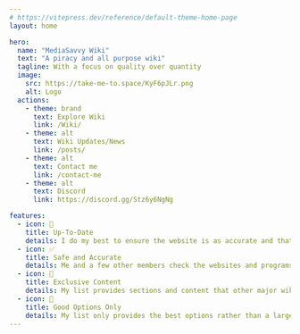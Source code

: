 ```yaml
---
# https://vitepress.dev/reference/default-theme-home-page
layout: home

hero:
  name: "MediaSavvy Wiki"
  text: "A piracy and all purpose wiki"
  tagline: With a focus on quality over quantity
  image:
    src: https://take-me-to.space/KyF6pJLr.png
    alt: Logo
  actions:
    - theme: brand
      text: Explore Wiki
      link: /Wiki/
    - theme: alt
      text: Wiki Updates/News
      link: /posts/
    - theme: alt
      text: Contact me
      link: /contact-me
    - theme: alt
      text: Discord
      link: https://discord.gg/Stz6y6NgNg

features:
  - icon: 📅   
    title: Up-To-Date
    details: I do my best to ensure the website is as accurate and that all the links work as expected.
  - icon: ✅
    title: Safe and Accurate
    details: Me and a few other members check the websites and programs listed daily to ensure that they are safe, working and accurate.
  - icon: 🎁
    title: Exclusive Content
    details: My list provides sections and content that other major wiki's do not have. I.e. Hacking tools, Extensions
  - icon: 🌟
    title: Good Options Only
    details: My list only provides the best options rather than a large variety of items that is hard to moderate and keep safe.
---
```


